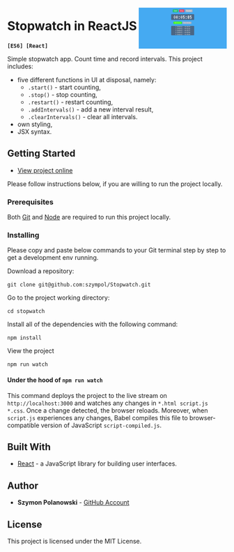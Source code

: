 [<img src="https://github.com/szympol/19.7_Stopwatch_ReactJS/blob/master/images/main.JPG?raw=true" align="right" alt="stopwatch" width="40%">](https://github.com/szympol/19.7_Stopwatch_ReactJS)

# Stopwatch in ReactJS
**`[ES6] [React]`**

Simple stopwatch app. Count time and record intervals. This project includes:

- five different functions in UI at disposal, namely:
  - `.start()` - start counting,
  - `.stop()` - stop counting,
  - `.restart()` - restart counting,
  - `.addIntervals()` - add a new interval result,
  - `.clearIntervals()` - clear all intervals.
- own styling,
- JSX syntax.

## Getting Started

- [View project online](https://szympol.github.io/Stopwatch/)

Please follow instructions below, if you are willing to run the project locally.

### Prerequisites

Both [Git](https://git-scm.com/downloads) and [Node](https://nodejs.org/en/download/) are required to run this project locally.

### Installing

Please copy and paste below commands to your Git terminal step by step to get a development env running.

Download a repository:

```node
git clone git@github.com:szympol/Stopwatch.git
```

Go to the project working directory:

```node
cd stopwatch
```

Install all of the dependencies with the following command:

```node
npm install
```

View the project

```node
npm run watch
```

#### Under the hood of `npm run watch`

This command deploys the project to the live stream on `http://localhost:3000` and watches any changes in `*.html script.js *.css`. Once a change detected, the browser reloads. Moreover, when `script.js` experiences any changes, Babel compiles this file to browser-compatible version of JavaScript `script-compiled.js`.

## Built With

- [React](https://reactjs.org/) - a JavaScript library for building user interfaces.

## Author

- **Szymon Polanowski** - [GitHub Account](https://github.com/szympol)

## License

This project is licensed under the MIT License.
